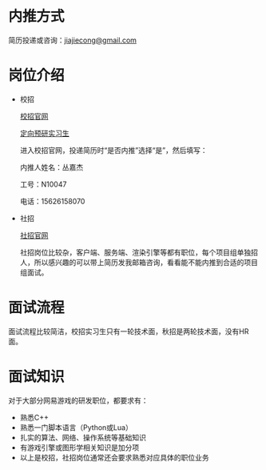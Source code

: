 # 内推方式

简历投递或咨询：jiajiecong@gmail.com

# 岗位介绍

- 校招

  [校招官网](http://game.campus.163.com/index.html)

  [定向预研实习生](http://game.campus.163.com/jianjie/txx/2018/12/21/25001_791737.html)

  进入校招官网，投递简历时“是否内推”选择“是”，然后填写：
  
  内推人姓名：丛嘉杰
  
  工号：N10047
  
  电话：15626158070

  

- 社招

  [社招官网](http://hr.game.163.com/recruit.html)

  社招岗位比较杂，客户端、服务端、渲染引擎等都有职位，每个项目组单独招人，所以感兴趣的可以带上简历发我邮箱咨询，看看能不能内推到合适的项目组面试。

# 面试流程

面试流程比较简洁，校招实习生只有一轮技术面，秋招是两轮技术面，没有HR面。

# 面试知识

对于大部分网易游戏的研发职位，都要求有：

- 熟悉C++
- 熟悉一门脚本语言（Python或Lua）
- 扎实的算法、网络、操作系统等基础知识
- 有游戏引擎或图形学相关知识是加分项
- 以上是校招，社招岗位通常还会要求熟悉对应具体的职位业务
